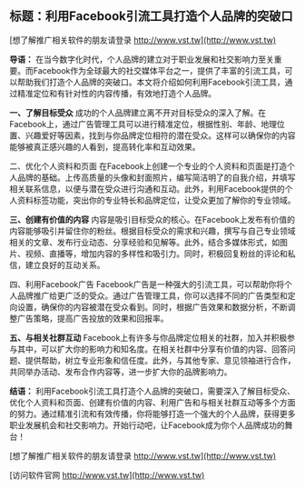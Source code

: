 ## **标题：利用Facebook引流工具打造个人品牌的突破口**

[想了解推广相关软件的朋友请登录 http://www.vst.tw](http://www.vst.tw)

**导语：**
在当今数字化时代，个人品牌的建立对于职业发展和社交影响力至关重要。而Facebook作为全球最大的社交媒体平台之一，提供了丰富的引流工具，可以帮助我们打造个人品牌的突破口。本文将介绍如何利用Facebook引流工具，通过精准定位和有针对性的内容传播，有效地打造个人品牌。

**一、了解目标受众**
成功的个人品牌建立离不开对目标受众的深入了解。在Facebook上，通过广告管理工具可以进行精准定位，根据性别、年龄、地理位置、兴趣爱好等因素，找到与你品牌定位相符的潜在受众。这样可以确保你的内容能够被真正感兴趣的人看到，提高转化率和互动效果。

二、优化个人资料和页面
在Facebook上创建一个专业的个人资料和页面是打造个人品牌的基础。上传高质量的头像和封面照片，编写简洁明了的自我介绍，并填写相关联系信息，以便与潜在受众进行沟通和互动。此外，利用Facebook提供的个人资料标签功能，突出你的专业特长和品牌定位，让受众更加了解你的专业领域。

**三、创建有价值的内容**
内容是吸引目标受众的核心。在Facebook上发布有价值的内容能够吸引并留住你的粉丝。根据目标受众的需求和兴趣，撰写与自己专业领域相关的文章、发布行业动态、分享经验和见解等。此外，结合多媒体形式，如图片、视频、直播等，增加内容的多样性和吸引力。同时，积极回复粉丝的评论和私信，建立良好的互动关系。

四、利用Facebook广告
Facebook广告是一种强大的引流工具，可以帮助你将个人品牌推广给更广泛的受众。通过广告管理工具，你可以选择不同的广告类型和定向设置，确保你的内容被潜在受众看到。同时，根据广告效果和数据分析，不断调整广告策略，提高广告投放的效果和回报率。

**五、与相关社群互动**
Facebook上有许多与你品牌定位相关的社群，加入并积极参与其中，可以扩大你的影响力和知名度。在相关社群中分享有价值的内容、回答问题、提供帮助，树立专业形象和信任度。此外，与其他专家、意见领袖进行合作，共同举办活动、发布合作内容等，进一步扩大你的品牌影响力。

**结语：**
利用Facebook引流工具打造个人品牌的突破口，需要深入了解目标受众、优化个人资料和页面、创建有价值的内容、利用广告和与相关社群互动等多个方面的努力。通过精准引流和有效传播，你将能够打造一个强大的个人品牌，获得更多职业发展机会和社交影响力。开始行动吧，让Facebook成为你个人品牌成功的舞台！

[想了解推广相关软件的朋友请登录 http://www.vst.tw](http://www.vst.tw)


[访问软件官网 http://www.vst.tw](http://www.vst.tw)
